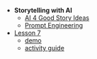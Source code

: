 * **Storytelling with AI**
  * [AI 4 Good Story Ideas](/dev25/storytelling_with_ai/AI4Good_story_ideas.md)
  * [Prompt Engineering](/dev25/storytelling_with_ai/prompt_engineering_guide.md)
* [Lesson 7](/dev25/lesson7/lesson7.md)
  * [demo](/dev25/lesson7/demo_inclass_dogs.md)
  * [activity guide](/dev25/lesson7/activity_worksheet.md)


<!--
* **Storytelling with AI**
  * [AI 4 Good Story Ideas](/dev25/storytelling_with_ai/AI4Good_story_ideas.md)
  * [Prompt Engineering](/dev25/storytelling_with_ai/prompt_engineering_guide.md)
* [Lesson 7](/dev25/lesson7/lesson7.md)
  * [demo - chill](/dev25/lesson7/demo_inclass_dogs.md)
    * [dev - demo - chill dogs](/dev25/lesson7/demo_activity_dogs.md)
  * [activity guide](/dev25/lesson7/activity_worksheet.md)
  * [activity guide - v2](/dev25/lesson7/worksheet2.md)



----
* **🔥Student Video Project Requirements and Presentation**
  * [Lesson 8 - Final Project Prep](/lessons/student_video_project/README_early.md)
  * [Lesson 9 - Student Video Project Presentation](/lessons/student_video_project/final_projects.md)


-----

* [Course Lesson Overviews](/dev25/lesson_summary.md)
* [🚀 Student Video Project (last Tues of Chapter BSMP)](/lessons/student_video_project/final_projects.md)  

* [Lesson 1](/lessons/lesson1/lesson1.md)

* [Lesson 2](/lessons/lesson2/lesson2.md)
* [Lesson 3](/lessons/lesson3/lesson3.md)
* [Streamlit Games](lessons/lesson3/streamlitgames.md)
* [lesson 4](/lessons/lesson4/lesson4.md)
-->

<!--* [Lesson 4](/lessons/lesson4/lesson4_early.md)
  * [lesson 4](/lessons/lesson4/lesson4.md)
* [Lesson 5](/lessons/lesson5/lesson5_early.md) -->
<!--  * [⚠️ lesson 5 - in class](lessons/lesson5/lesson5.md) -->
<!--
* [Lesson 6](/lessons/lesson6/lesson6_early.md)
* [Lesson 7](/lessons/lesson7/lesson7_early.md)
* **🔥Student Video Project Requirements and Presentation**
  * [Lesson 8 - Final Project Prep](/lessons/student_video_project/README_early.md)
  * [Lesson 9 - Student Video Project Presentation](/lessons/student_video_project/final_projects.md)
-->